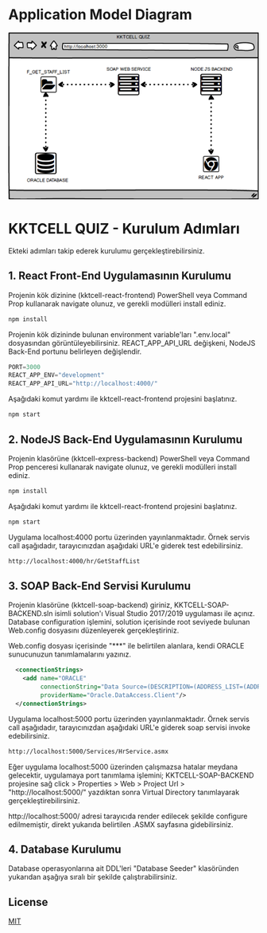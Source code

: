 # Application Model Diagram

![Application Model Diagram](https://raw.githubusercontent.com/rcanpahali/QUIZ-15.08.2021/main/Application_Model_Diagram.png)

# KKTCELL QUIZ - Kurulum Adımları

Ekteki adımları takip ederek kurulumu gerçekleştirebilirsiniz.

## 1. React Front-End Uygulamasının Kurulumu

Projenin kök dizinine (kktcell-react-frontend) PowerShell veya Command Prop kullanarak navigate olunuz, ve gerekli modülleri install ediniz.

```bash
npm install
```
Projenin kök dizininde bulunan environment variable'ları ".env.local" dosyasından görüntüleyebilirsiniz. REACT_APP_API_URL değişkeni, NodeJS Back-End portunu belirleyen değişlendir.

```javascript
PORT=3000
REACT_APP_ENV="development"
REACT_APP_API_URL="http://localhost:4000/"
```
Aşağıdaki komut yardımı ile kktcell-react-frontend projesini başlatınız.

```bash
npm start
```

## 2. NodeJS Back-End Uygulamasının Kurulumu

Projenin klasörüne (kktcell-express-backend) PowerShell veya Command Prop penceresi kullanarak navigate olunuz, ve gerekli modülleri install ediniz.

```bash
npm install
```

Aşağıdaki komut yardımı ile kktcell-react-frontend projesini başlatınız.

```bash
npm start
```

Uygulama localhost:4000 portu üzerinden yayınlanmaktadır. Örnek servis call aşağıdadır, tarayıcınızdan aşağıdaki URL'e giderek test edebilirsiniz.

```bash
http://localhost:4000/hr/GetStaffList
```
## 3. SOAP Back-End Servisi Kurulumu

Projenin klasörüne (kktcell-soap-backend) giriniz, KKTCELL-SOAP-BACKEND.sln isimli solution'ı Visual Studio 2017/2019 uygulaması ile açınız. Database configuration işlemini, solution içerisinde root seviyede bulunan Web.config dosyasını düzenleyerek gerçekleştiriniz.

Web.config dosyası içerisinde "***" ile belirtilen alanlara, kendi ORACLE sunucunuzun tanımlamalarını yazınız.

```xml
  <connectionStrings>
    <add name="ORACLE"
         connectionString="Data Source=(DESCRIPTION=(ADDRESS_LIST=(ADDRESS=(PROTOCOL=TCP)(HOST=***)(PORT=***)))(CONNECT_DATA=(SERVER=DEDICATED)(SERVICE_NAME=***)));User Id=***;Password=***;"
         providerName="Oracle.DataAccess.Client"/>
  </connectionStrings>
```
Uygulama localhost:5000 portu üzerinden yayınlanmaktadır. Örnek servis call aşağıdadır, tarayıcınızdan aşağıdaki URL'e giderek soap servisi invoke edebilirsiniz.

```bash
http://localhost:5000/Services/HrService.asmx
```

Eğer uygulama localhost:5000 üzerinden çalışmazsa hatalar meydana gelecektir, uygulamaya port tanımlama işlemini; KKTCELL-SOAP-BACKEND projesine sağ click > Properties > Web > Project Url > "http://localhost:5000/" yazdıktan sonra Virtual Directory tanımlayarak gerçekleştirebilirsiniz.

http://localhost:5000/ adresi tarayıcıda render edilecek şekilde configure edilmemiştir, direkt yukarıda belirtilen .ASMX sayfasına gidebilirsiniz.

## 4. Database Kurulumu

Database operasyonlarına ait DDL'leri "Database Seeder" klasöründen yukarıdan aşağıya sıralı bir şekilde çalıştırabilirsiniz.


## License
[MIT](https://choosealicense.com/licenses/mit/)